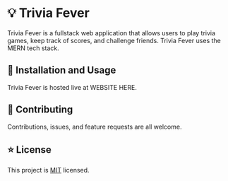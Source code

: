 # 💡 Trivia Fever

Trivia Fever is a fullstack web application that allows users to play trivia games, keep track of scores, and challenge friends. Trivia Fever uses the MERN tech stack.

## 🚀 Installation and Usage

Trivia Fever is hosted live at WEBSITE HERE.

## 🤝 Contributing

Contributions, issues, and feature requests are all welcome.

## ⭐ License
This project is [MIT](https://github.com/mm24642/Trivia-Fever/blob/main/LICENSE) licensed.